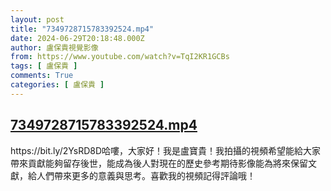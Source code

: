 ```yaml
---
layout: post
title: "7349728715783392524.mp4"
date: 2024-06-29T20:18:48.000Z
author: 盧保貴視覺影像
from: https://www.youtube.com/watch?v=TqI2KR1GCBs
tags: [ 盧保貴 ]
comments: True
categories: [ 盧保貴 ]
---
```

<!--1719692328000-->
[7349728715783392524.mp4](https://www.youtube.com/watch?v=TqI2KR1GCBs)
------

<div>
https://bit.ly/2YsRD8D哈嘍，大家好！我是盧寶貴！我拍攝的視頻希望能給大家帶來貢獻能夠留存後世，能成為後人對現在的歷史參考期待影像能為將來保留文獻，給人們帶來更多的意義與思考。喜歡我的視頻記得評論哦！
</div>
